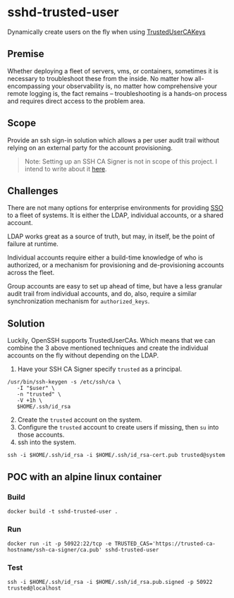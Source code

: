 # sshd-trusted-user
Dynamically create users on the fly when using [TrustedUserCAKeys](https://man.openbsd.org/sshd_config#TrustedUserCAKeys) 

## Premise
Whether deploying a fleet of servers, vms, or containers, sometimes it is necessary to troubleshoot these from the inside. No matter how all-encompassing your observability is, no matter how comprehensive your remote logging is, the fact remains – troubleshooting is a hands-on process and requires direct access to the problem area.  

## Scope
Provide an ssh sign-in solution which allows a per user audit trail without relying on an external party for the account provisioning.
> Note: Setting up an SSH CA Signer is not in scope of this project. I intend to write about it [here](https://github.com/maxfortun/ssh-ca-signer-oidc).

## Challenges
There are not many options for enterprise environments for providing [SSO](https://en.wikipedia.org/wiki/Single_sign-on) to a fleet of systems. It is either the LDAP, individual accounts, or a shared account.  

LDAP works great as a source of truth, but may, in itself, be the point of failure at runtime.  

Individual accounts require either a build-time knowledge of who is authorized, or a mechanism for provisioning and de-provisioning accounts across the fleet.  

Group accounts are easy to set up ahead of time, but have a less granular audit trail from individual accounts, and do, also, require a similar synchronization mechanism for `authorized_keys`.  

## Solution
Luckily, OpenSSH supports TrustedUserCAs. Which means that we can combine the 3 above mentioned techniques and create the individual accounts on the fly without depending on the LDAP.   

1. Have your SSH CA Signer specify `trusted` as a principal.
```
/usr/bin/ssh-keygen -s /etc/ssh/ca \
   -I "$user" \
   -n "trusted" \
   -V +1h \
   $HOME/.ssh/id_rsa
```
2. Create the `trusted` account on the system.
1. Configure the `trusted` account to create users if missing, then `su` into those accounts. 
1. ssh into the system.
```
ssh -i $HOME/.ssh/id_rsa -i $HOME/.ssh/id_rsa-cert.pub trusted@system
```

## POC with an alpine linux container
### Build
```
docker build -t sshd-trusted-user .
```

### Run
```
docker run -it -p 50922:22/tcp -e TRUSTED_CAS='https://trusted-ca-hostname/ssh-ca-signer/ca.pub' sshd-trusted-user
```

### Test
```
ssh -i $HOME/.ssh/id_rsa -i $HOME/.ssh/id_rsa.pub.signed -p 50922 trusted@localhost
```

